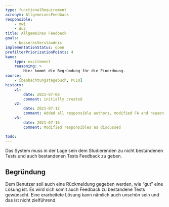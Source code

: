 ```yaml
---
type: functionalRequirement
acronym: AllgemeinesFeedback
responsible:
    - mwi
    - duz
title: Allgemeines Feedback
goals:
    - besseresVerständnis
implementationStatus: open
prefilterPriorizationPoints: 4
kano:
    type: excitement
    reasoning: >
        Hier kommt die Begründung für die Einordnung.
source:
    - [beobachtungstagebuch, PC10]
history:
    v1:
        date: 2021-07-08
        comment: initially created
    v2:
        date: 2021-07-12
        comment: Added all responsible authors, modified FA and reason regarding the todo
    v3:
        date: 2021-07-16
        comment: Modified responsibles as discussed

todo:
---
```


Das System muss in der Lage sein dem Studierenden zu nicht bestandenen Tests und auch bestandenen Tests Feedback zu geben.

## Begründung
Dem Benutzer soll auch eine Rückmeldung gegeben werden, wie “gut” eine Lösung ist. Es wird sich somit auch Feedback zu bestandene Tests gewünscht. Eine erarbeitete Lösung kann nämlich auch unschön sein und das ist nicht zielführend.
